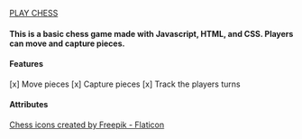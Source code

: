 [PLAY CHESS](https://chessgamejavascript.netlify.app/)

#### This is a basic chess game made with Javascript, HTML, and CSS. Players can move and capture pieces. 

#### Features
[x] Move pieces
[x] Capture pieces
[x] Track the players turns

#### Attributes
<a href="https://www.flaticon.com/free-icons/chess" title="chess icons">Chess icons created by Freepik - Flaticon</a>